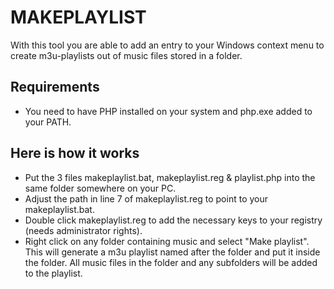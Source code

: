 # MAKEPLAYLIST

With this tool you are able to add an entry to your Windows context menu to create m3u-playlists out of music files stored in a folder.

## Requirements
* You need to have PHP installed on your system and php.exe added to your PATH.

## Here is how it works

* Put the 3 files makeplaylist.bat, makeplaylist.reg & playlist.php into the same folder somewhere on your PC.
* Adjust the path in line 7 of makeplaylist.reg to point to your makeplaylist.bat.
* Double click makeplaylist.reg to add the necessary keys to your registry (needs administrator rights).
* Right click on any folder containing music and select "Make playlist". This will generate a m3u playlist named after the folder and put it inside the folder. All music files in the folder and any subfolders will be added to the playlist.
